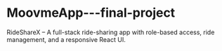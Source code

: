 # MoovmeApp---final-project
RideShareX – A full-stack ride-sharing app with role-based access, ride management, and a responsive React UI.
